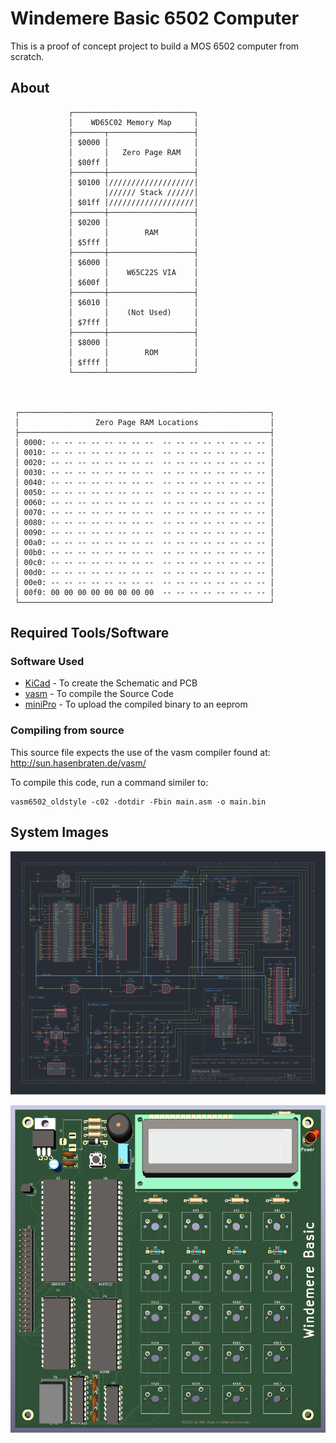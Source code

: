 # Windemere Basic 6502 Computer

This is a proof of concept project to build a MOS 6502 computer from scratch. 

## About

                 ┌───────────────────────────┐
                 │    WD65C02 Memory Map     │
                 ├───────┬───────────────────┤
                 │ $0000 │                   │
                 │       │   Zero Page RAM   │
                 │ $00ff │                   │
                 ├───────┼───────────────────┤
                 │ $0100 │///////////////////│
                 │       │////// Stack //////│
                 │ $01ff │///////////////////│
                 ├───────┼───────────────────┤
                 │ $0200 │                   │
                 │       │        RAM        │
                 │ $5fff │                   │
                 ├───────┼───────────────────┤
                 │ $6000 │                   │
                 │       │    W65C22S VIA    │
                 │ $600f │                   │
                 ├───────┼───────────────────┤
                 │ $6010 │                   │
                 │       │    (Not Used)     │
                 │ $7fff │                   │
                 ├───────┼───────────────────┤
                 │ $8000 │                   │
                 │       │        ROM        │
                 │ $ffff │                   │
                 └───────┴───────────────────┘



     ┌────────────────────────────────────────────────────────┐
     │                 Zero Page RAM Locations                │
     ├────────────────────────────────────────────────────────┤
     │ 0000: -- -- -- -- -- -- -- --  -- -- -- -- -- -- -- -- │
     │ 0010: -- -- -- -- -- -- -- --  -- -- -- -- -- -- -- -- │
     │ 0020: -- -- -- -- -- -- -- --  -- -- -- -- -- -- -- -- │
     │ 0030: -- -- -- -- -- -- -- --  -- -- -- -- -- -- -- -- │
     │ 0040: -- -- -- -- -- -- -- --  -- -- -- -- -- -- -- -- │
     │ 0050: -- -- -- -- -- -- -- --  -- -- -- -- -- -- -- -- │
     │ 0060: -- -- -- -- -- -- -- --  -- -- -- -- -- -- -- -- │
     │ 0070: -- -- -- -- -- -- -- --  -- -- -- -- -- -- -- -- │
     │ 0080: -- -- -- -- -- -- -- --  -- -- -- -- -- -- -- -- │
     │ 0090: -- -- -- -- -- -- -- --  -- -- -- -- -- -- -- -- │
     │ 00a0: -- -- -- -- -- -- -- --  -- -- -- -- -- -- -- -- │
     │ 00b0: -- -- -- -- -- -- -- --  -- -- -- -- -- -- -- -- │
     │ 00c0: -- -- -- -- -- -- -- --  -- -- -- -- -- -- -- -- │
     │ 00d0: -- -- -- -- -- -- -- --  -- -- -- -- -- -- -- -- │
     │ 00e0: -- -- -- -- -- -- -- --  -- -- -- -- -- -- -- -- │
     │ 00f0: 00 00 00 00 00 00 00 00  -- -- -- -- -- -- -- -- │
     └────────────────────────────────────────────────────────┘

## Required Tools/Software

### Software Used

* [KiCad](https://www.kicad.org/) - To create the Schematic and PCB
* [vasm](http://sun.hasenbraten.de/vasm/) - To compile the Source Code
* [miniPro](https://gitlab.com/DavidGriffith/minipro) - To upload the compiled binary to an eeprom

### Compiling from source
This source file expects the use of the vasm compiler found at: http://sun.hasenbraten.de/vasm/

To compile this code, run a command similer to:

    vasm6502_oldstyle -c02 -dotdir -Fbin main.asm -o main.bin

## System Images

![Schematic](Docs/windemere-basic.svg)

![PCB](Docs/windemere-basic.png)
